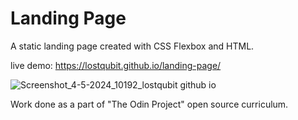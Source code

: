 # Landing Page

A static landing page created with CSS Flexbox and HTML.

live demo: https://lostqubit.github.io/landing-page/

![Screenshot_4-5-2024_10192_lostqubit github io](https://github.com/lostqubit/landing-page/assets/31575513/ffc14a65-838f-4f5d-9c94-09bb665347c6)

Work done as a part of "The Odin Project" open source curriculum.
